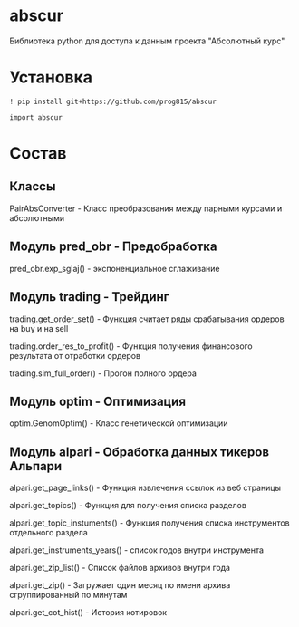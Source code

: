 # abscur
Библиотека python для доступа к данным проекта "Абсолютный курс"

# Установка
```
! pip install git+https://github.com/prog815/abscur

import abscur
```

# Состав

## Классы

PairAbsConverter - Класс преобразования между парными курсами и абсолютными

## Модуль pred_obr - Предобработка

pred_obr.exp_sglaj() - экспоненциальное сглаживание


## Модуль trading - Трейдинг

trading.get_order_set() - Функция считает ряды срабатывания ордеров на buy и на sell

trading.order_res_to_profit() - Функция получения финансового результата от отработки ордеров

trading.sim_full_order() - Прогон полного ордера

## Модуль optim - Оптимизация

optim.GenomOptim() - Класс генетической оптимизации

## Модуль alpari - Обработка данных тикеров Альпари

alpari.get_page_links() - Функция извлечения ссылок из веб страницы

alpari.get_topics() - Функция для получения списка разделов

alpari.get_topic_instuments() - Функция получения списка инструментов отдельного раздела

alpari.get_instruments_years() - список годов внутри инструмента

alpari.get_zip_list() - Список файлов архивов внутри года

alpari.get_zip() - Загружает один месяц по имени архива сгруппированный по минутам

alpari.get_cot_hist() - История котировок
